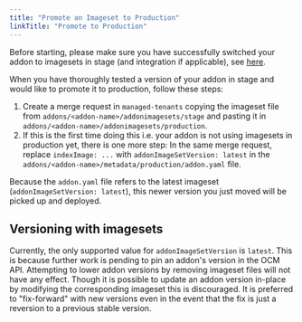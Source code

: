 ```yaml
---
title: "Promote an Imageset to Production"
linkTitle: "Promote to Production"
---
```


Before starting, please make sure you have successfully switched your addon to imagesets in stage (and integration if
applicable),
see [here](content/en/docs/creating-addons/top-level-operator/migrate-to-imagesets.md).

When you have thoroughly tested a version of your addon in stage and would like to
promote it to production, follow these steps:

1. Create a merge request in `managed-tenants` copying the imageset file from `addons/<addon-name>/addonimagesets/stage`
   and
   pasting it in `addons/<addon-name>/addonimagesets/production`.
2. If this is the first time doing this i.e. your addon is not using imagesets in production yet, there is one more
   step: In the same
   merge request, replace `indexImage: ...` with `addonImageSetVersion: latest` in the
   `addons/<addon-name>/metadata/production/addon.yaml` file.

Because the `addon.yaml` file refers to the latest imageset (`addonImageSetVersion: latest`),
this newer version you just moved will be picked up and deployed.

## Versioning with imagesets

Currently, the only supported value for `addonImageSetVersion` is `latest`.
This is because further work is pending to pin an addon's version in the OCM API.
Attempting to lower addon versions by removing imageset files will not have any effect.
Though it is possible to update an addon version in-place by modifying the corresponding
imageset this is discouraged. It is preferred to "fix-forward" with new versions even in
the event that the fix is just a reversion to a previous stable version.
